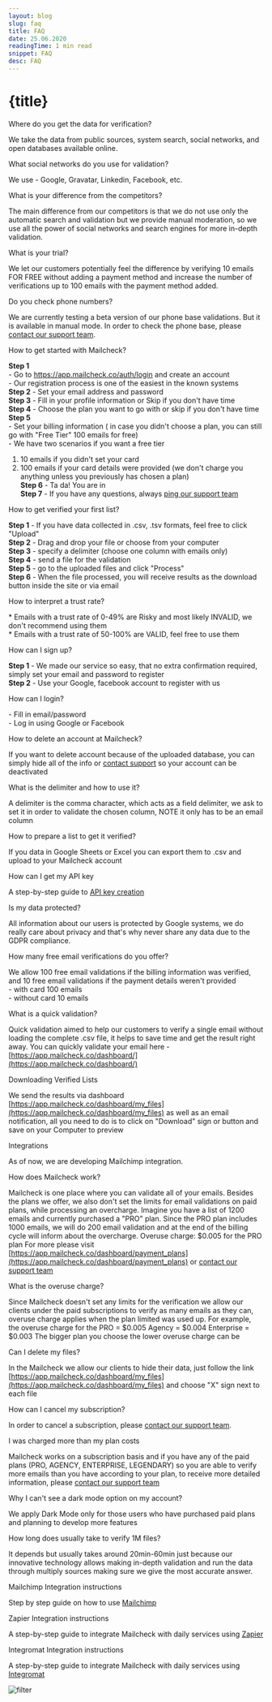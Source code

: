 ```yaml
---
layout: blog
slug: faq
title: FAQ
date: 25.06.2020
readingTime: 1 min read
snippet: FAQ
desc: FAQ
---
```


# {title}

Where do you get the data for verification?

We take the data from public sources, system search, social networks, and open databases available online.

What social networks do you use for validation?

We use - Google, Gravatar, Linkedin, Facebook, etc.

What is your difference from the competitors?

The main difference from our competitors is that we do not use only the automatic search and validation but we provide manual moderation, so we use all the power of social networks and search engines for more in-depth validation.

What is your trial?

We let our customers potentially feel the difference by verifying 10 emails FOR FREE without adding a payment method and increase the number of verifications up to 100 emails with the payment method added.

Do you check phone numbers?

We are currently testing a beta version of our phone base validations. But it is available in manual mode. In order to check the phone base, please [contact our support team](mailto:support+faq@mailcheck.co).

How to get started with Mailcheck?

**Step 1**  
\- Go to https://app.mailcheck.co/auth/login and create an account  
\- Our registration process is one of the easiest in the known systems  
**Step 2** - Set your email address and password  
**Step 3** - Fill in your profile information or Skip if you don't have time  
**Step 4** - Choose the plan you want to go with or skip if you don't have time  
**Step 5**  
\- Set your billing information ( in case you didn't choose a plan, you can still go with "Free Tier" 100 emails for free)  
\- We have two scenarios if you want a free tier

1. 10 emails if you didn't set your card
2. 100 emails if your card details were provided (we don't charge you anything unless you previously has chosen a plan)  
   **Step 6** - Ta da! You are in  
   **Step 7** - If you have any questions, always [ping our support team](mailto:support+faq@mailcheck.co)

How to get verified your first list?

**Step 1** - If you have data collected in .csv, .tsv formats, feel free to click "Upload"  
**Step 2** - Drag and drop your file or choose from your computer  
**Step 3** - specify a delimiter (choose one column with emails only)  
**Step 4** - send a file for the validation  
**Step 5** - go to the uploaded files and click "Process"  
**Step 6** - When the file processed, you will receive results as the download button inside the site or via email

How to interpret a trust rate?

\* Emails with a trust rate of 0-49% are Risky and most likely INVALID, we don't recommend using them  
\* Emails with a trust rate of 50-100% are VALID, feel free to use them

How can I sign up?

**Step 1** - We made our service so easy, that no extra confirmation required, simply set your email and password to register  
**Step 2** - Use your Google, facebook account to register with us

How can I login?

\- Fill in email/password  
\- Log in using Google or Facebook

How to delete an account at Mailcheck?

If you want to delete account because of the uploaded database, you can simply hide all of the info or [contact support](mailto:support+faq@mailcheck.co) so your account can be deactivated

What is the delimiter and how to use it?

A delimiter is the comma character, which acts as a field delimiter, we ask to set it in order to validate the chosen column, NOTE it only has to be an email column

How to prepare a list to get it verified?

If you data in Google Sheets or Excel you can export them to .csv and upload to your Mailcheck account

How can I get my API key

A step-by-step guide to [API key creation](/create-api-key 'API key creation')

Is my data protected?

All information about our users is protected by Google systems, we do really care about privacy and that's why never share any data due to the GDPR compliance.

How many free email verifications do you offer?

We allow 100 free email validations if the billing information was verified, and 10 free email validations if the payment details weren't provided  
\- with card 100 emails  
\- without card 10 emails

What is a quick validation?

Quick validation aimed to help our customers to verify a single email without loading the complete .csv file, it helps to save time and get the result right away. You can quickly validate your email here - [https://app.mailcheck.co/dashboard/](https://app.mailcheck.co/dashboard/)

Downloading Verified Lists

We send the results via dashboard [https://app.mailcheck.co/dashboard/my_files](https://app.mailcheck.co/dashboard/my_files) as well as an email notification, all you need to do is to click on "Download" sign or button and save on your Computer to preview

Integrations

As of now, we are developing Mailchimp integration.

How does Mailcheck work?

Mailcheck is one place where you can validate all of your emails. Besides the plans we offer, we also don't set the limits for email validations on paid plans, while processing an overcharge. Imagine you have a list of 1200 emails and currently purchased a "PRO" plan. Since the PRO plan includes 1000 emails, we will do 200 email validation and at the end of the billing cycle will inform about the overcharge. Overuse charge: $0.005 for the PRO plan For more please visit [https://app.mailcheck.co/dashboard/payment_plans](https://app.mailcheck.co/dashboard/payment_plans) or [contact our support team](mailto:support+faq@mailcheck.co)

What is the overuse charge?

Since Mailcheck doesn't set any limits for the verification we allow our clients under the paid subscriptions to verify as many emails as they can, overuse charge applies when the plan limited was used up. For example, the overuse charge for the PRO = $0.005 Agency = $0.004 Enterprise = $0.003 The bigger plan you choose the lower overuse charge can be

Can I delete my files?

In the Mailcheck we allow our clients to hide their data, just follow the link [https://app.mailcheck.co/dashboard/my_files](https://app.mailcheck.co/dashboard/my_files) and choose "X" sign next to each file

How can I cancel my subscription?

In order to cancel a subscription, please [contact our support team](mailto:support+faq@mailcheck.co).

I was charged more than my plan costs

Mailcheck works on a subscription basis and if you have any of the paid plans (PRO, AGENCY, ENTERPRISE, LEGENDARY) so you are able to verify more emails than you have according to your plan, to receive more detailed information, please [contact our support team](mailto:support+faq@mailcheck.co)

Why I can't see a dark mode option on my account?

We apply Dark Mode only for those users who have purchased paid plans and planning to develop more features

How long does usually take to verify 1M files?

It depends but usually takes around 20min-60min just because our innovative technology allows making in-depth validation and run the data through multiply sources making sure we give the most accurate answer.

Mailchimp Integration instructions

Step by step guide on how to use [Mailchimp](/mailchimp-integration 'Mailchimp Integration instructions')

Zapier Integration instructions

A step-by-step guide to integrate Mailcheck with daily services using [Zapier](/zapier-integration 'Zapier Integration instructions')

Integromat Integration instructions

A step-by-step guide to integrate Mailcheck with daily services using [Integromat](/integromat-integration 'Integromat Integration instructions')

![filter](/assets/img/filter.png)
